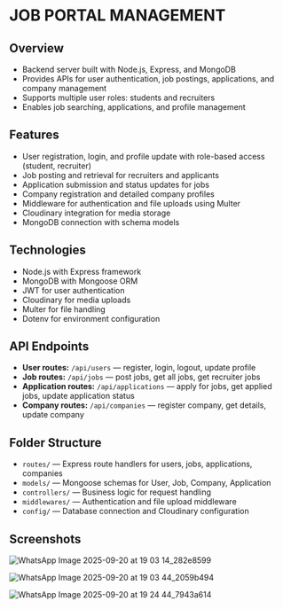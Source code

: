 # JOB PORTAL MANAGEMENT

## Overview
- Backend server built with Node.js, Express, and MongoDB  
- Provides APIs for user authentication, job postings, applications, and company management  
- Supports multiple user roles: students and recruiters  
- Enables job searching, applications, and profile management  

## Features
- User registration, login, and profile update with role-based access (student, recruiter)  
- Job posting and retrieval for recruiters and applicants  
- Application submission and status updates for jobs  
- Company registration and detailed company profiles  
- Middleware for authentication and file uploads using Multer  
- Cloudinary integration for media storage  
- MongoDB connection with schema models  

## Technologies
- Node.js with Express framework  
- MongoDB with Mongoose ORM  
- JWT for user authentication  
- Cloudinary for media uploads  
- Multer for file handling  
- Dotenv for environment configuration

## API Endpoints
- **User routes:** `/api/users` — register, login, logout, update profile  
- **Job routes:** `/api/jobs` — post jobs, get all jobs, get recruiter jobs  
- **Application routes:** `/api/applications` — apply for jobs, get applied jobs, update application status  
- **Company routes:** `/api/companies` — register company, get details, update company  

## Folder Structure
- `routes/` — Express route handlers for users, jobs, applications, companies  
- `models/` — Mongoose schemas for User, Job, Company, Application  
- `controllers/` — Business logic for request handling  
- `middlewares/` — Authentication and file upload middleware  
- `config/` — Database connection and Cloudinary configuration

## Screenshots 
![WhatsApp Image 2025-09-20 at 19 03 14_282e8599](https://github.com/user-attachments/assets/38139d58-de6d-4e3d-9090-f0f3f9c8f4fb) 

![WhatsApp Image 2025-09-20 at 19 03 44_2059b494](https://github.com/user-attachments/assets/2ca165cc-b54f-472a-9d1c-b5f60ec479f4) 

![WhatsApp Image 2025-09-20 at 19 24 44_7943a614](https://github.com/user-attachments/assets/9e00030c-97eb-4779-8d03-02b4a2f681cf)




